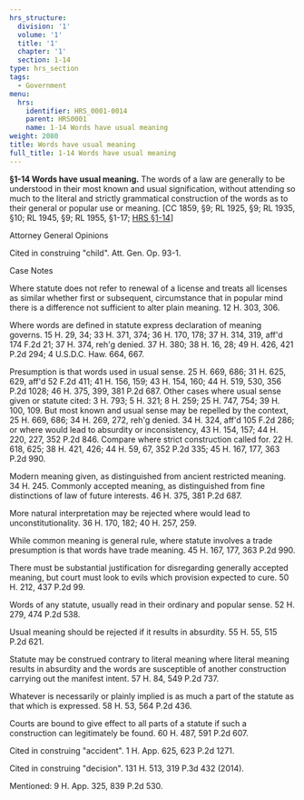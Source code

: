 ```yaml
---
hrs_structure:
  division: '1'
  volume: '1'
  title: '1'
  chapter: '1'
  section: 1-14
type: hrs_section
tags:
  - Government
menu:
  hrs:
    identifier: HRS_0001-0014
    parent: HRS0001
    name: 1-14 Words have usual meaning
weight: 2080
title: Words have usual meaning
full_title: 1-14 Words have usual meaning
---
```

**§1-14 Words have usual meaning.** The words of a law are generally to be understood in their most known and usual signification, without attending so much to the literal and strictly grammatical construction of the words as to their general or popular use or meaning. [CC 1859, §9; RL 1925, §9; RL 1935, §10; RL 1945, §9; RL 1955, §1-17; [HRS §1-14](/title-1/chapter-1/section-1-14/)]

Attorney General Opinions

Cited in construing "child". Att. Gen. Op. 93-1.

Case Notes

Where statute does not refer to renewal of a license and treats all licenses as similar whether first or subsequent, circumstance that in popular mind there is a difference not sufficient to alter plain meaning. 12 H. 303, 306.

Where words are defined in statute express declaration of meaning governs. 15 H. 29, 34; 33 H. 371, 374; 36 H. 170, 178; 37 H. 314, 319, aff'd 174 F.2d 21; 37 H. 374, reh'g denied. 37 H. 380; 38 H. 16, 28; 49 H. 426, 421 P.2d 294; 4 U.S.D.C. Haw. 664, 667.

Presumption is that words used in usual sense. 25 H. 669, 686; 31 H. 625, 629, aff'd 52 F.2d 411; 41 H. 156, 159; 43 H. 154, 160; 44 H. 519, 530, 356 P.2d 1028; 46 H. 375, 399, 381 P.2d 687\. Other cases where usual sense given or statute cited: 3 H. 793; 5 H. 321; 8 H. 259; 25 H. 747, 754; 39 H. 100, 109\. But most known and usual sense may be repelled by the context, 25 H. 669, 686; 34 H. 269, 272, reh'g denied. 34 H. 324, aff'd 105 F.2d 286; or where would lead to absurdity or inconsistency, 43 H. 154, 157; 44 H. 220, 227, 352 P.2d 846\. Compare where strict construction called for. 22 H. 618, 625; 38 H. 421, 426; 44 H. 59, 67, 352 P.2d 335; 45 H. 167, 177, 363 P.2d 990.

Modern meaning given, as distinguished from ancient restricted meaning. 34 H. 245\. Commonly accepted meaning, as distinguished from fine distinctions of law of future interests. 46 H. 375, 381 P.2d 687.

More natural interpretation may be rejected where would lead to unconstitutionality. 36 H. 170, 182; 40 H. 257, 259.

While common meaning is general rule, where statute involves a trade presumption is that words have trade meaning. 45 H. 167, 177, 363 P.2d 990.

There must be substantial justification for disregarding generally accepted meaning, but court must look to evils which provision expected to cure. 50 H. 212, 437 P.2d 99.

Words of any statute, usually read in their ordinary and popular sense. 52 H. 279, 474 P.2d 538.

Usual meaning should be rejected if it results in absurdity. 55 H. 55, 515 P.2d 621.

Statute may be construed contrary to literal meaning where literal meaning results in absurdity and the words are susceptible of another construction carrying out the manifest intent. 57 H. 84, 549 P.2d 737.

Whatever is necessarily or plainly implied is as much a part of the statute as that which is expressed. 58 H. 53, 564 P.2d 436.

Courts are bound to give effect to all parts of a statute if such a construction can legitimately be found. 60 H. 487, 591 P.2d 607.

Cited in construing "accident". 1 H. App. 625, 623 P.2d 1271.

Cited in construing "decision". 131 H. 513, 319 P.3d 432 (2014).

Mentioned: 9 H. App. 325, 839 P.2d 530.